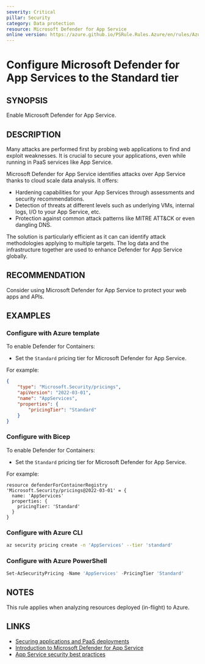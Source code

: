 ```yaml
---
severity: Critical
pillar: Security
category: Data protection
resource: Microsoft Defender for App Service
online version: https://azure.github.io/PSRule.Rules.Azure/en/rules/Azure.Defender.AppServices/
---
```


# Configure Microsoft Defender for App Services to the Standard tier

## SYNOPSIS

Enable Microsoft Defender for App Service.

## DESCRIPTION

Many attacks are performed first by probing web applications to find and exploit weaknesses.
It is crucial to secure your applications, even while running in PaaS services like App Service.

Microsoft Defender for App Service identifies attacks over App Service thanks to cloud scale data analysis.
It offers:

- Hardening capabilities for your App Services through assessments and security recommendations.
- Detection of threats at different levels such as underlying VMs, internal logs, I/O to your App Service, etc.
- Protection against common attack patterns like MITRE ATT&CK or even dangling DNS.

The solution is particularly efficient as it can can identify attack methodologies applying to multiple targets.
The log data and the infrastructure together are used to enhance Defender for App Service globally.

## RECOMMENDATION

Consider using Microsoft Defender for App Service to protect your web apps and APIs.

## EXAMPLES

### Configure with Azure template

To enable Defender for Containers:

- Set the `Standard` pricing tier for Microsoft Defender for App Service.

For example:

```json
{
    "type": "Microsoft.Security/pricings",
    "apiVersion": "2022-03-01",
    "name": "AppServices",
    "properties": {
        "pricingTier": "Standard"
    }
}
```

### Configure with Bicep

To enable Defender for Containers:

- Set the `Standard` pricing tier for Microsoft Defender for App Service.

For example:

```bicep
resource defenderForContainerRegistry 'Microsoft.Security/pricings@2022-03-01' = {
  name: 'AppServices'
  properties: {
    pricingTier: 'Standard'
  }
}
```

### Configure with Azure CLI

```bash
az security pricing create -n 'AppServices' --tier 'standard'
```

### Configure with Azure PowerShell

```powershell
Set-AzSecurityPricing -Name 'AppServices' -PricingTier 'Standard'
```

## NOTES

This rule applies when analyzing resources deployed (in-flight) to Azure.

## LINKS

- [Securing applications and PaaS deployments](https://docs.microsoft.com/azure/security/fundamentals/paas-deployments)
- [Introduction to Microsoft Defender for App Service](https://docs.microsoft.com/azure/defender-for-cloud/defender-for-app-service-introduction)
- [App Service security best practices](https://docs.microsoft.com/azure/security/fundamentals/paas-applications-using-app-services)
